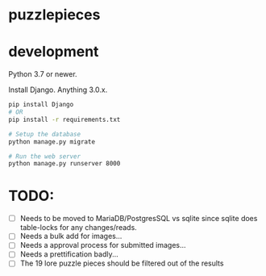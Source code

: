 # puzzlepieces

# development
Python 3.7 or newer.

Install Django. Anything 3.0.x.
``` bash
pip install Django
# OR
pip install -r requirements.txt

# Setup the database
python manage.py migrate

# Run the web server
python manage.py runserver 8000
```

# TODO:
- [ ] Needs to be moved to MariaDB/PostgresSQL vs sqlite since sqlite does table-locks for any changes/reads.
- [ ] Needs a bulk add for images...
- [ ] Needs a approval process for submitted images...
- [ ] Needs a prettification badly...
- [ ] The 19 lore puzzle pieces should be filtered out of the results
